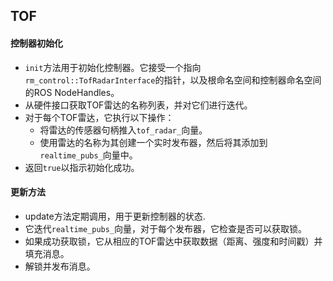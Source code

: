 ## TOF

#### 控制器初始化
   - `init`方法用于初始化控制器。它接受一个指向`rm_control::TofRadarInterface`的指针，以及根命名空间和控制器命名空间的ROS NodeHandles。
   - 从硬件接口获取TOF雷达的名称列表，并对它们进行迭代。
   - 对于每个TOF雷达，它执行以下操作：
     - 将雷达的传感器句柄推入`tof_radar_`向量。
     - 使用雷达的名称为其创建一个实时发布器，然后将其添加到`realtime_pubs_`向量中。
   - 返回`true`以指示初始化成功。

#### 更新方法
   - update方法定期调用，用于更新控制器的状态.
   - 它迭代`realtime_pubs_`向量，对于每个发布器，它检查是否可以获取锁。
   - 如果成功获取锁，它从相应的TOF雷达中获取数据（距离、强度和时间戳）并填充消息。
   - 解锁并发布消息。






